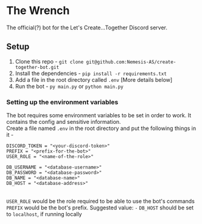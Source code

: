 # The Wrench

The official(?) bot for the Let's Create...Together Discord server.

## Setup

1. Clone this repo - `git clone git@github.com:Nemesis-AS/create-together-bot.git`
2. Install the dependencies - `pip install -r requirements.txt`
3. Add a file in the root directory called `.env` [More details below]
4. Run the bot - `py main.py` or `python main.py`

### Setting up the environment variables

The bot requires some environment variables to be set in order to work. It contains the config and sensitive information.\
Create a file named `.env` in the root directory and put the following things in it - 
```
DISCORD_TOKEN = "<your-discord-token>"
PREFIX = "<prefix-for-the-bot>"
USER_ROLE = "<name-of-the-role>"

DB_USERNAME = "<database-username>"
DB_PASSWORD = "<database-password>"
DB_NAME = "<database-name>"
DB_HOST = "<database-address>"
```
\
`USER_ROLE` would be the role required to be able to use the bot's commands\
`PREFIX` would be the bot's prefix. Suggested value: `-`
`DB_HOST` should be set to `localhost`, if running locally